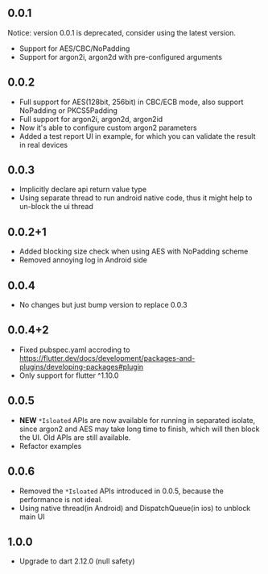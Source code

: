 ## 0.0.1

Notice: version 0.0.1 is deprecated, consider using the latest version.

* Support for AES/CBC/NoPadding
* Support for argon2i, argon2d with pre-configured arguments

## 0.0.2

* Full support for AES(128bit, 256bit) in CBC/ECB mode, also support NoPadding or PKCS5Padding
* Full support for argon2i, argon2d, argon2id
* Now it's able to configure custom argon2 parameters
* Added a test report UI in example, for which you can validate the result in real devices

## 0.0.3

* Implicitly declare api return value type
* Using separate thread to run android native code, thus it might help to un-block the ui thread

## 0.0.2+1

* Added blocking size check when using AES with NoPadding scheme
* Removed annoying log in Android side

## 0.0.4

* No changes but just bump version to replace 0.0.3

## 0.0.4+2

* Fixed pubspec.yaml accroding to https://flutter.dev/docs/development/packages-and-plugins/developing-packages#plugin
* Only support for flutter ^1.10.0

## 0.0.5

* **NEW** `*Isloated` APIs are now available for running in separated isolate, since argon2 and AES may take long time to finish, which will then block the UI. Old APIs are still available.
* Refactor examples

## 0.0.6

* Removed the `*Isloated` APIs introduced in 0.0.5, because the performance is not ideal.
* Using native thread(in Android) and DispatchQueue(in ios) to unblock main UI

## 1.0.0

* Upgrade to  dart 2.12.0 (null safety)